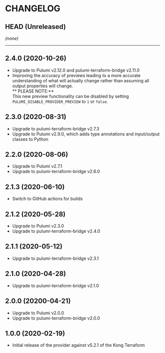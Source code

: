 CHANGELOG
=========

## HEAD (Unreleased)
_(none)_

---

## 2.4.0 (2020-10-26)
* Upgrade to Pulumi v2.12.0 and pulumi-terraform-bridge v2.11.0
* Improving the accuracy of previews leading to a more accurate understanding of what will actually change rather than assuming all output properties will change.  
  ** PLEASE NOTE:**  
  This new preview functionality can be disabled by setting `PULUMI_DISABLE_PROVIDER_PREVIEW` to `1` or `false`.

## 2.3.0 (2020-08-31)
* Upgrade to pulumi-terraform-bridge v2.7.3
* Upgrade to Pulumi v2.9.0, which adds type annotations and input/output classes to Python

## 2.2.0 (2020-08-06)
* Upgrade to Pulumi v2.7.1
* Upgrade to pulumi-terraform-bridge v2.6.0

## 2.1.3 (2020-06-10)
* Switch to GitHub actions for builds

## 2.1.2 (2020-05-28)
* Upgrade to Pulumi v2.3.0
* Upgrade to pulumi-terraform-bridge v2.4.0

## 2.1.1 (2020-05-12)
* Upgrade to pulumi-terraform-bridge v2.3.1

## 2.1.0 (2020-04-28)
* Upgrade to pulumi-terraform-bridge v2.1.0

## 2.0.0 (20200-04-21)
* Upgrade to Pulumi v2.0.0
* Upgrade to pulumi-terraform-bridge v2.0.0


## 1.0.0 (2020-02-19)
* Initial release of the provider against v5.2.1 of the Kong Terraform
